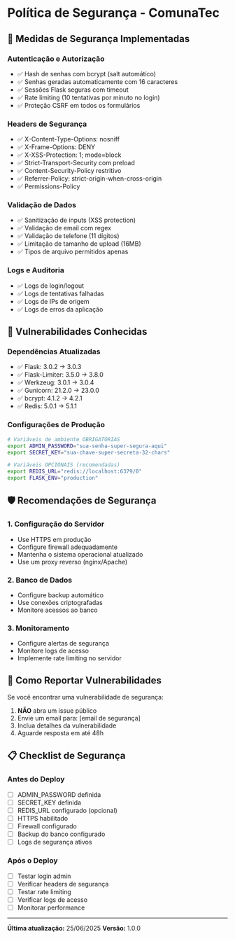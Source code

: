# Política de Segurança - ComunaTec

## 🔐 Medidas de Segurança Implementadas

### Autenticação e Autorização
- ✅ Hash de senhas com bcrypt (salt automático)
- ✅ Senhas geradas automaticamente com 16 caracteres
- ✅ Sessões Flask seguras com timeout
- ✅ Rate limiting (10 tentativas por minuto no login)
- ✅ Proteção CSRF em todos os formulários

### Headers de Segurança
- ✅ X-Content-Type-Options: nosniff
- ✅ X-Frame-Options: DENY
- ✅ X-XSS-Protection: 1; mode=block
- ✅ Strict-Transport-Security com preload
- ✅ Content-Security-Policy restritivo
- ✅ Referrer-Policy: strict-origin-when-cross-origin
- ✅ Permissions-Policy

### Validação de Dados
- ✅ Sanitização de inputs (XSS protection)
- ✅ Validação de email com regex
- ✅ Validação de telefone (11 dígitos)
- ✅ Limitação de tamanho de upload (16MB)
- ✅ Tipos de arquivo permitidos apenas

### Logs e Auditoria
- ✅ Logs de login/logout
- ✅ Logs de tentativas falhadas
- ✅ Logs de IPs de origem
- ✅ Logs de erros da aplicação

## 🚨 Vulnerabilidades Conhecidas

### Dependências Atualizadas
- ✅ Flask: 3.0.2 → 3.0.3
- ✅ Flask-Limiter: 3.5.0 → 3.8.0
- ✅ Werkzeug: 3.0.1 → 3.0.4
- ✅ Gunicorn: 21.2.0 → 23.0.0
- ✅ bcrypt: 4.1.2 → 4.2.1
- ✅ Redis: 5.0.1 → 5.1.1

### Configurações de Produção
```bash
# Variáveis de ambiente OBRIGATÓRIAS
export ADMIN_PASSWORD="sua-senha-super-segura-aqui"
export SECRET_KEY="sua-chave-super-secreta-32-chars"

# Variáveis OPCIONAIS (recomendadas)
export REDIS_URL="redis://localhost:6379/0"
export FLASK_ENV="production"
```

## 🛡️ Recomendações de Segurança

### 1. Configuração do Servidor
- Use HTTPS em produção
- Configure firewall adequadamente
- Mantenha o sistema operacional atualizado
- Use um proxy reverso (nginx/Apache)

### 2. Banco de Dados
- Configure backup automático
- Use conexões criptografadas
- Monitore acessos ao banco

### 3. Monitoramento
- Configure alertas de segurança
- Monitore logs de acesso
- Implemente rate limiting no servidor

## 🔧 Como Reportar Vulnerabilidades

Se você encontrar uma vulnerabilidade de segurança:

1. **NÃO** abra um issue público
2. Envie um email para: [email de segurança]
3. Inclua detalhes da vulnerabilidade
4. Aguarde resposta em até 48h

## 📋 Checklist de Segurança

### Antes do Deploy
- [ ] ADMIN_PASSWORD definida
- [ ] SECRET_KEY definida
- [ ] REDIS_URL configurado (opcional)
- [ ] HTTPS habilitado
- [ ] Firewall configurado
- [ ] Backup do banco configurado
- [ ] Logs de segurança ativos

### Após o Deploy
- [ ] Testar login admin
- [ ] Verificar headers de segurança
- [ ] Testar rate limiting
- [ ] Verificar logs de acesso
- [ ] Monitorar performance

---

**Última atualização:** 25/06/2025
**Versão:** 1.0.0
